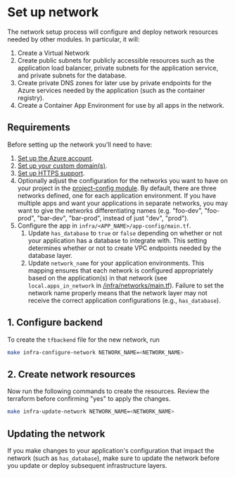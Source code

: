 # Set up network

The network setup process will configure and deploy network resources needed by
other modules. In particular, it will:

1. Create a Virtual Network
1. Create public subnets for publicly accessible resources such as the
   application load balancer, private subnets for the application service, and
   private subnets for the database.
1. Create private DNS zones for later use by private endpoints for the Azure
   services needed by the application (such as the container registry).
1. Create a Container App Environment for use by all apps in the network.

## Requirements

Before setting up the network you'll need to have:

1. [Set up the Azure account](./set-up-azure-account.md).
1. [Set up your custom domain(s)](/docs/infra/set-up-custom-domains.md).
1. [Set up HTTPS support](/docs/infra/https-support.md).
1. Optionally adjust the configuration for the networks you want to have on your
   project in the [project-config module](/infra/project-config/networks.tf). By
   default, there are three networks defined, one for each application
   environment. If you have multiple apps and want your applications in separate
   networks, you may want to give the networks differentiating names (e.g.
   "foo-dev", "foo-prod", "bar-dev", "bar-prod", instead of just "dev", "prod").
1. Configure the app in `infra/<APP_NAME>/app-config/main.tf`.
   1. Update `has_database` to `true` or `false` depending on whether or not
      your application has a database to integrate with. This setting determines
      whether or not to create VPC endpoints needed by the database layer.
   1. Update `network_name` for your application environments. This mapping
      ensures that each network is configured appropriately based on the
      application(s) in that network (see `local.apps_in_network` in
      [/infra/networks/main.tf](/infra/networks/main.tf)). Failure to set the
      network name properly means that the network layer may not receive the
      correct application configurations (e.g., `has_database`).

## 1. Configure backend

To create the `tfbackend` file for the new network, run

```bash
make infra-configure-network NETWORK_NAME=<NETWORK_NAME>
```

## 2. Create network resources

Now run the following commands to create the resources. Review the terraform
before confirming "yes" to apply the changes.

```bash
make infra-update-network NETWORK_NAME=<NETWORK_NAME>
```

## Updating the network

If you make changes to your application's configuration that impact the network
(such as `has_database`), make sure to update the network before you update or
deploy subsequent infrastructure layers.
